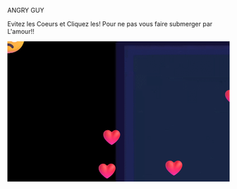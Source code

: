 ANGRY GUY

Evitez les Coeurs et Cliquez les!
Pour ne pas vous faire submerger par L'amour!! 

![Démo Jeu](./mkdir_giff/ezgif.com-animated-gif-maker.gif)

